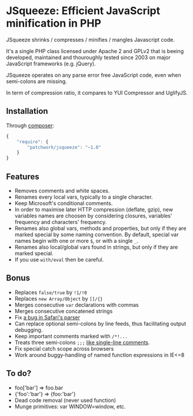 JSqueeze: Efficient JavaScript minification in PHP
==================================================

JSqueeze shrinks / compresses / minifies / mangles Javascript code.

It's a single PHP class licensed under Apache 2 and GPLv2 that is beeing
developed, maintained and thouroughly tested since 2003 on major JavaScript
frameworks (e.g. jQuery).

JSqueeze operates on any parse error free JavaScript code, even when semi-colons
are missing.

In term of compression ratio, it compares to YUI Compressor and UglifyJS.

Installation
------------

Through [composer](https://getcomposer.org/):

```javascript
{
    "require": {
        "patchwork/jsqueeze": "~1.0"
    }
}
```

Features
--------

* Removes comments and white spaces.
* Renames every local vars, typically to a single character.
* Keep Microsoft's conditional comments.
* In order to maximise later HTTP compression (deflate, gzip), new variables
  names are choosen by considering closures, variables' frequency and
  characters' frequency.
* Renames also global vars, methods and properties, but only if they are marked
  special by some naming convention. By default, special var names begin with
  one or more `$`, or with a single `_`.
* Renames also local/global vars found in strings, but only if they are marked
  special.
* If you use `with/eval` then be careful.

Bonus
-----

* Replaces `false/true` by `!1/!0`
* Replaces `new Array/Object` by `[]/{}`
* Merges consecutive `var` declarations with commas
* Merges consecutive concatened strings
* Fix [a bug in Safari's parser](http://forums.asp.net/thread/1585609.aspx)
* Can replace optional semi-colons by line feeds, thus facilitating output
  debugging.
* Keep important comments marked with `/*!...`
* Treats three semi-colons `;;;` [like single-line comments](http://dean.edwards.name/packer/2/usage/#triple-semi-colon).
* Fix special catch scope across browsers
* Work around buggy-handling of named function expressions in IE<=8

To do?
------

* foo['bar'] => foo.bar
* {'foo':'bar'} => {foo:'bar'}
* Dead code removal (never used function)
* Munge primitives: var WINDOW=window, etc.
